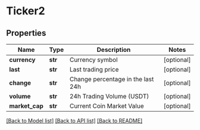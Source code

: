 # Ticker2

## Properties
Name | Type | Description | Notes
------------ | ------------- | ------------- | -------------
**currency** | **str** | Currency symbol | [optional] 
**last** | **str** | Last trading price | [optional] 
**change** | **str** | Change percentage in the last 24h | [optional] 
**volume** | **str** | 24h Trading Volume (USDT) | [optional] 
**market_cap** | **str** | Current Coin Market Value | [optional] 

[[Back to Model list]](../README.md#documentation-for-models) [[Back to API list]](../README.md#documentation-for-api-endpoints) [[Back to README]](../README.md)


